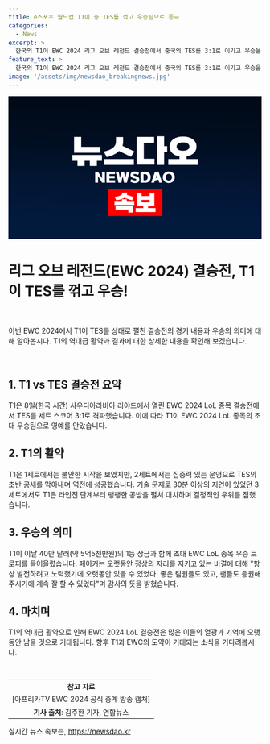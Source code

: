 ```yaml
---
title: e스포츠 월드컵 T1이 중 TES를 꺾고 우승팀으로 등극
categories:
  - News
excerpt: >
  한국의 T1이 EWC 2024 리그 오브 레전드 결승전에서 중국의 TES를 3:1로 이기고 우승을 차지했다. 결승전에서 T1의 페이커와 구마유시가 두각을 나타내며 팀을 이끌었고, 40만 달러의 상금과 우승 트로피를 획들었다. 페이커는 무대 인터뷰에서 항상 발전하고 최선을 다해 왔기에 오랫동안 성과를 거둘 수 있었고, 팬들과 팀원들에게 감사하다고 밝혔다. EWC 2024의 화려한 우승에 대한 기사를 읽어보세요.
feature_text: >
  한국의 T1이 EWC 2024 리그 오브 레전드 결승전에서 중국의 TES를 3:1로 이기고 우승을 차지했다. 결승전에서 T1의 페이커와 구마유시가 두각을 나타내며 팀을 이끌었고, 40만 달러의 상금과 우승 트로피를 획들었다. 페이커는 무대 인터뷰에서 항상 발전하고 최선을 다해 왔기에 오랫동안 성과를 거둘 수 있었고, 팬들과 팀원들에게 감사하다고 밝혔다. EWC 2024의 화려한 우승에 대한 기사를 읽어보세요.
image: '/assets/img/newsdao_breakingnews.jpg'
---
```


<p><img src="/assets/img/newsdao_breakingnews.jpg" alt="flaretime 속보" /></p>

<h1>리그 오브 레전드(EWC 2024) 결승전, T1이 TES를 꺾고 우승!</h1>

<p data-ke-size="size16">&#160;</p>

<p>이번 EWC 2024에서 T1이 TES를 상대로 펼친 결승전의 경기 내용과 우승의 의미에 대해 알아봅시다. T1의 역대급 활약과 결과에 대한 상세한 내용을 확인해 보겠습니다.</p>

<p data-ke-size="size16">&#160;</p>

<h2 data-ke-size="size26">1. T1 vs TES 결승전 요약</h2>

<p data-ke-size="size16">T1은 8일(한국 시간) 사우디아라비아 리야드에서 열린 EWC 2024 LoL 종목 결승전에서 TES를 세트 스코어 3:1로 격파했습니다. 이에 따라 T1이 EWC 2024 LoL 종목의 초대 우승팀으로 영예를 안았습니다.</p>

<h2 data-ke-size="size26">2. T1의 활약</h2>

<p data-ke-size="size16">T1은 1세트에서는 불안한 시작을 보였지만, 2세트에서는 집중력 있는 운영으로 TES의 초반 공세를 막아내며 역전에 성공했습니다. 기술 문제로 30분 이상의 지연이 있었던 3세트에서도 T1은 라인전 단계부터 팽팽한 공방을 펼쳐 대치하며 결정적인 우위를 점했습니다.</p>

<h2 data-ke-size="size26">3. 우승의 의미</h2>

<p data-ke-size="size16">T1이 이날 40만 달러(약 5억5천만원)의 1등 상금과 함께 초대 EWC LoL 종목 우승 트로피를 들어올렸습니다. 페이커는 오랫동안 정상의 자리를 지키고 있는 비결에 대해 "항상 발전하려고 노력했기에 오랫동안 있을 수 있었다. 좋은 팀원들도 있고, 팬들도 응원해 주시기에 계속 잘 할 수 있었다"며 감사의 뜻을 밝혔습니다.</p>

<h2 data-ke-size="size26">4. 마치며</h2>

<p data-ke-size="size16">T1의 역대급 활약으로 인해 EWC 2024 LoL 결승전은 많은 이들의 열광과 기억에 오랫동안 남을 것으로 기대됩니다. 향후 T1과 EWC의 도약이 기대되는 소식을 기다려봅시다.</p>

<p>&#160;</p>

<table>
    <tbody>
        <tr>
            <td style="text-align: center; height: 17px;"><b>참고 자료</b></td>
        </tr>
        <tr>
            <td style="text-align: center; height: 17px;">[아프리카TV EWC 2024 공식 중계 방송 캡처]</td>
        </tr>
        <tr>
            <td style="text-align: center; height: 17px;"><b>기사 출처</b>: 김주환 기자, 연합뉴스</td>
        </tr>
    </tbody>
</table>
실시간 뉴스 속보는, <a href="https://newsdao.kr" rel="dofollow">https://newsdao.kr</a>


